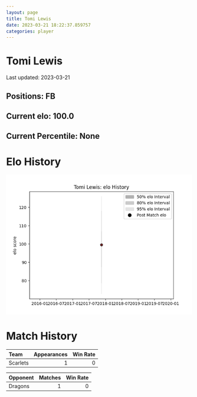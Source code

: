 ```yaml
---  
layout: page  
title: Tomi Lewis  
date: 2023-03-21 18:22:37.859757  
categories: player  
---
```

# Tomi Lewis


Last updated: 2023-03-21
## Positions: FB

## Current elo: 100.0

## Current Percentile: None

# Elo History


![elo history](history_TomiLewis.png)
# Match History


| Team     |   Appearances |   Win Rate |
|:---------|--------------:|-----------:|
| Scarlets |             1 |          0 |

| Opponent   |   Matches |   Win Rate |
|:-----------|----------:|-----------:|
| Dragons    |         1 |          0 |